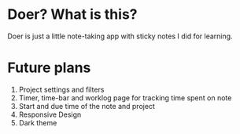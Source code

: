 # Doer? What is this?

Doer is just a little note-taking app with sticky notes I did for learning.

# Future plans

1. Project settings and filters
2. Timer, time-bar and worklog page for tracking time spent on note
3. Start and due time of the note and project
4. Responsive Design
5. Dark theme
